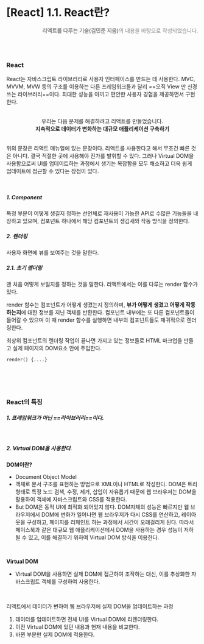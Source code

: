 # [React] 1.1. React란?

<p style="color:gray; text-align:right"><b>리액트를 다루는 기술(김민준 지음)</b>의 내용을 바탕으로 작성되었습니다.</p>
<br/><br/>

### React

 React는 자바스크립트 라이브러리로 사용자 인터페이스를 만드는 데 사용한다. MVC, MVVM, MVW 등의 구조를 이용하는 다른 프레임워크들과 달리 ==오직 View 만 신경쓰는 라이브러리==이다.  최대한 성능을 아끼고 편안한 사용자 경험을 제공하면서 구현한다.

<br/>

<center>우리는 다음 문제를 해결하려고 리액트를 만들었습니다.<br/><b>지속적으로 데이터가 변화하는 대규모 애플리케이션 구축하기</b></center>
<br/>

 위의 문장은 리액트 매뉴얼에 있는 문장이다. 리액트를 사용한다고 해서 무조건 빠른 것은 아니다. 결국 적절한 곳에 사용해야 진가를 발휘할 수 있다. 그러나 Virtual DOM을 사용함으로써 UI를 업데이트하는 과정에서 생기는 복잡함을 모두 해소하고 더욱 쉽게 업데이트에 접근할 수 있다는 장점이 있다.

<br/>

##### 1. Component

 특정 부분이 어떻게 생길지 정하는 선언체로 재사용이 가능한 API로 수많은 기능들을 내장하고 있으며, 컴포넌트 하나에서 해당 컴포넌트의 생김새와 작동 방식을 정의한다.

##### 2. 렌더링

 사용자 화면에 뷰를 보여주는 것을 말한다. 

#####  2.1. 초기 렌더링

 맨 처음 어떻게 보일지를 정하는 것을 말한다. 리액트에서는 이를 다루는 render 함수가 있다.

render 함수는 컴포넌트가 어떻게 생겼는지 정의하며, **뷰가 어떻게 생겼고 어떻게 작동하는지**에 대한 정보를 지닌 객체를 반환한다. 컴포넌트 내부에는 또 다른 컴포넌트들이 들어갈 수 있으며 이 때 render 함수를 실행하면 내부의 컴포넌트들도 재귀적으로 렌더링한다.

 최상위 컴포넌트의 렌더링 작업이 끝나면 가지고 있는 정보들로 HTML 마크업을 만들고 실제 페이지의 DOM요소 안에 주입한다.

```react
render() {....}
```

<br/>

##### <br/>

### React의 특징

##### 1. 프레임워크가 아닌 ==라이브러리==이다.

<br/>

##### 2. Virtual DOM을 사용한다.

 **DOM이란?** 

- Document Object Model
- 객체로 문서 구조를 표현하는 방법으로 XML이나 HTML로 작성한다. DOM은 트리 형태로 특정 노드 검색, 수정, 제거, 삽입이 자유롭기 때문에 웹 브라우저는 DOM을 활용하여 객체에 자바스크립트와 CSS를 적용한다.
- But DOM은 동적 UI에 최적화 되어있지 않다. DOM자체의 성능은 빠르지만 웹 브라우저에서 DOM에 변화가 일어나면 웹 브라우저가 다시 CSS를 연산하고, 레이아웃을 구성하고, 페이지를 리페인트 하는 과정에서 시간이 오래걸리게 된다. 따라서 페이스북과 같은 대규모 웹 애플리케이션에서 DOM을 사용하는 경우 성능이 저하될 수 있고, 이를 해결하기 위하여 Virtual DOM 방식을 이용한다.

<br/>

 **Virtual DOM**

- Virtual DOM을 사용하면 실제 DOM에 접근하여 조작하는 대신, 이를 추상화한 자바스크립트 객체를 구성하여 사용한다.

<br/>

  리액트에서 데이터가 변하여  웹 브라우저에 실제 DOM을 업데이트하는 과정

1. 데이터를 업데이트하면 전체 UI를 Virtual DOM에 리렌더링한다.
2. 이전 Virtual DOM에 있던 내용과 현재 내용을 비교한다.
3. 바뀐 부분만 실제 DOM에 적용한다.

<br/>











